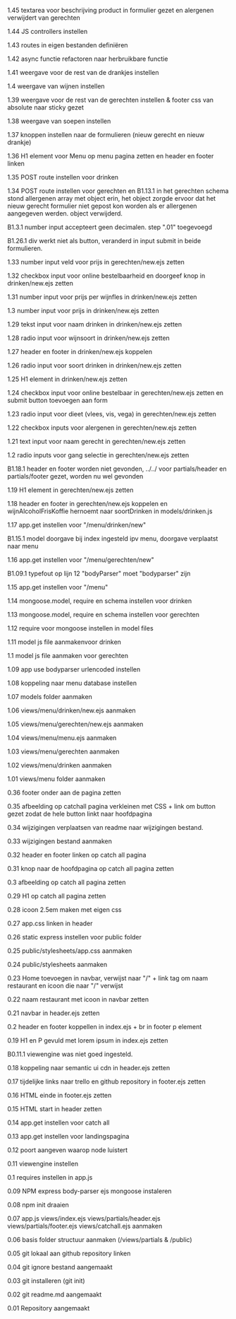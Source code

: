 1.45 textarea voor beschrijving product in formulier gezet en alergenen verwijdert van gerechten

1.44 JS controllers instellen

1.43 routes in eigen bestanden definiëren

1.42 async functie refactoren naar herbruikbare functie

1.41 weergave voor de rest van de drankjes instellen

1.4 weergave van wijnen instellen

1.39 weergave voor de rest van de gerechten instellen & footer css van absolute naar sticky gezet

1.38 weergave van soepen instellen

1.37 knoppen instellen naar de formulieren (nieuw gerecht en nieuw drankje)

1.36 H1 element voor Menu op menu pagina zetten en header en footer linken

1.35 POST route instellen voor drinken

1.34 POST route instellen voor gerechten en B1.13.1 in het gerechten schema stond allergenen array met object erin, het object zorgde ervoor dat het nieuw gerecht formulier niet gepost kon worden als er allergenen aangegeven werden. object verwijderd.

B1.3.1 number input accepteert geen decimalen. step ".01" toegevoegd

B1.26.1 div werkt niet als button, veranderd in input submit in beide formulieren.

1.33 number input veld voor prijs in gerechten/new.ejs zetten

1.32 checkbox input voor online bestelbaarheid en doorgeef knop in drinken/new.ejs zetten

1.31 number input voor prijs per wijnfles  in drinken/new.ejs zetten

1.3 number input voor prijs  in drinken/new.ejs zetten

1.29 tekst input voor naam drinken  in drinken/new.ejs zetten

1.28 radio input voor wijnsoort  in drinken/new.ejs zetten

1.27 header en footer in drinken/new.ejs koppelen

1.26 radio input voor soort drinken  in drinken/new.ejs zetten

1.25 H1 element in drinken/new.ejs zetten

1.24 checkbox input voor online bestelbaar in gerechten/new.ejs zetten en submit button toevoegen aan form

1.23 radio input voor dieet (vlees, vis, vega) in gerechten/new.ejs zetten

1.22 checkbox inputs voor alergenen in gerechten/new.ejs zetten

1.21 text input voor naam gerecht in gerechten/new.ejs zetten

1.2 radio inputs voor gang selectie in gerechten/new.ejs zetten

B1.18.1 header en footer worden niet gevonden, ../../ voor partials/header en  partials/footer gezet, worden nu wel gevonden

1.19 H1 element in gerechten/new.ejs zetten

1.18 header en footer in gerechten/new.ejs koppelen en wijnAlcoholFrisKoffie hernoemt naar soortDrinken in models/drinken.js

1.17 app.get instellen voor "/menu/drinken/new"

B1.15.1 model doorgave bij index ingesteld ipv menu, doorgave verplaatst naar menu

1.16 app.get instellen voor "/menu/gerechten/new"

B1.09.1 typefout op lijn 12 "bodyParser" moet "bodyparser" zijn

1.15 app.get instellen voor "/menu"

1.14 mongoose.model, require en schema instellen voor drinken

1.13 mongoose.model, require en schema instellen voor gerechten

1.12 require voor mongoose instellen in model files

1.11 model js file aanmakenvoor drinken

1.1 model js file aanmaken voor gerechten

1.09 app use bodyparser urlencoded instellen

1.08 koppeling naar menu database instellen

1.07 models folder aanmaken

1.06 views/menu/drinken/new.ejs aanmaken

1.05 views/menu/gerechten/new.ejs aanmaken

1.04 views/menu/menu.ejs aanmaken

1.03 views/menu/gerechten aanmaken

1.02 views/menu/drinken aanmaken

1.01 views/menu folder aanmaken

0.36 footer onder aan de pagina zetten

0.35 afbeelding op catchall pagina verkleinen met CSS + link om button gezet zodat de hele button linkt naar hoofdpagina

0.34 wijzigingen verplaatsen van readme naar wijzigingen bestand.

0.33 wijzigingen bestand aanmaken

0.32 header en footer linken op catch all pagina

0.31 knop naar de hoofdpagina op catch all pagina zetten

0.3 afbeelding op catch all pagina  zetten

0.29 H1 op catch all pagina zetten

0.28 icoon 2.5em maken met eigen css

0.27 app.css linken in header

0.26 static express instellen voor public folder

0.25 public/stylesheets/app.css aanmaken

0.24 public/stylesheets aanmaken

0.23 Home toevoegen in navbar, verwijst naar "/" + link tag om naam restaurant en icoon die naar "/" verwijst

0.22 naam restaurant met icoon in navbar zetten

0.21 navbar in header.ejs zetten

0.2 header en footer koppellen in index.ejs + br in footer p element 

0.19 H1 en P gevuld met lorem ipsum in index.ejs zetten

B0.11.1 viewengine was niet goed ingesteld.

0.18 koppeling naar semantic ui cdn in header.ejs zetten

0.17 tijdelijke links naar trello en github repository in footer.ejs zetten

0.16 HTML einde in footer.ejs zetten

0.15 HTML start in header zetten

0.14 app.get instellen voor catch all

0.13 app.get instellen voor landingspagina

0.12 poort aangeven waarop node luistert

0.11 viewengine instellen

0.1 requires instellen in app.js

0.09 NPM express body-parser ejs mongoose instaleren

0.08 npm init draaien

0.07 app.js views/index.ejs views/partials/header.ejs views/partials/footer.ejs views/catchall.ejs aanmaken

0.06 basis folder structuur aanmaken (/views/partials & /public)

0.05 git lokaal aan github repository linken

0.04 git ignore bestand aangemaakt

0.03 git installeren (git init)

0.02 git readme.md aangemaakt

0.01 Repository aangemaakt